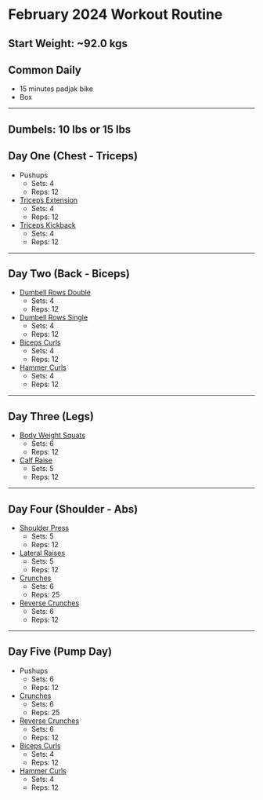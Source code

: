# February 2024 Workout Routine
## Start Weight: ~92.0 kgs

## Common Daily
- 15 minutes padjak bike
- Box 
---

## Dumbels: 10 lbs or 15 lbs

## Day One (Chest - Triceps)
- Pushups
    - Sets: 4
    - Reps: 12
- [Triceps Extension](https://youtube.com/shorts/8FNGBJUHfsA?si=1ZOfEhXEj5EEO3zY)
    - Sets: 4
    - Reps: 12
- [Triceps Kickback](https://youtube.com/shorts/3Bv1n7-DN7c?si=wvdU4byv1wDMp2Lh)
    - Sets: 4
    - Reps: 12
---

## Day Two (Back - Biceps)
- [Dumbell Rows Double](https://youtube.com/shorts/IOOLhrkN_NI?si=Kcy1XdmJoQge1jhv)
    - Sets: 4
    - Reps: 12
- [Dumbell Rows Single](https://youtu.be/roCP6wCXPqo?si=w5_6tkb1Az7XhYfU)
    - Sets: 4
    - Reps: 12
- [Biceps Curls](https://youtube.com/shorts/0HkoOwi3VlY?si=evv-ZEwDkoO4OyYI)
    - Sets: 4
    - Reps: 12
- [Hammer Curls](https://youtube.com/shorts/0HkoOwi3VlY?si=evv-ZEwDkoO4OyYI)
    - Sets: 4
    - Reps: 12
---

## Day Three (Legs)
- [Body Weight Squats](https://youtube.com/shorts/SLOkdLLWj8A?si=xtGwT7zVClknrNKw)
    - Sets: 6
    - Reps: 12
- [Calf Raise](https://youtube.com/shorts/fOfPwmb5FXU?si=tTxG62jOjyclR21M)
    - Sets: 5
    - Reps: 12
---

## Day Four (Shoulder - Abs)
- [Shoulder Press](https://youtube.com/shorts/QTVtNUqlk2g?si=EigzlN-7xsPSKUGA)
    - Sets: 5
    - Reps: 12
- [Lateral Raises](https://youtube.com/shorts/xyK8UiC-BUw?si=J0KRzBRWZTtwGUuZ)
    - Sets: 5
    - Reps: 12
- [Crunches](https://youtu.be/A7Y2-G4zOUA?si=ecCOvWolR9uLa8kU)
    - Sets: 6
    - Reps: 25
- [Reverse Crunches](https://youtu.be/hyv14e2QDq0?si=0Q8V5L3YSwLXqfax)
    - Sets: 6
    - Reps: 12
---

## Day Five (Pump Day)
- Pushups
    - Sets: 6
    - Reps: 12
- [Crunches](https://youtu.be/A7Y2-G4zOUA?si=ecCOvWolR9uLa8kU)
    - Sets: 6
    - Reps: 25
- [Reverse Crunches](https://youtu.be/hyv14e2QDq0?si=0Q8V5L3YSwLXqfax)
    - Sets: 6
    - Reps: 12
- [Biceps Curls](https://youtube.com/shorts/0HkoOwi3VlY?si=evv-ZEwDkoO4OyYI)
    - Sets: 4
    - Reps: 12
- [Hammer Curls](https://youtube.com/shorts/0HkoOwi3VlY?si=evv-ZEwDkoO4OyYI)
    - Sets: 4
    - Reps: 12
